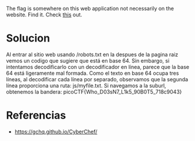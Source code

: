 The flag is somewhere on this web application not necessarily on the website. Find it. Check [this](http://saturn.picoctf.net:57618/) out.
# Solucion
Al entrar al sitio web usando /robots.txt en la despues de la pagina raiz vemos un codigo que sugiere que está en base 64. Sin embargo, si intentamos decodificarlo con un decodificador en línea, parece que la base 64 está ligeramente mal formada. Como el texto en base 64 ocupa tres líneas, al decodificar cada línea por separado, observamos que la segunda línea proporciona una ruta: js/myfile.txt. Si navegamos a la suburl, obtenemos la bandera:
picoCTF{Who_D03sN7_L1k5_90B0T5_718c9043}
# Referencias
- https://gchq.github.io/CyberChef/
